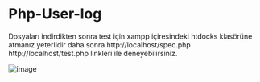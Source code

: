 # Php-User-log
Dosyaları indirdikten sonra test için xampp içiresindeki htdocks klasörüne atmanız yeterlidir daha sonra 
http://localhost/spec.php
http://localhost/test.php
linkleri ile deneyebilirsiniz.


![image](https://github.com/Muharrem652/Php-User-log/assets/101968753/9d9705d1-847f-40d9-aacb-ee7ceed77f38)
